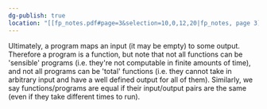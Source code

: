 ```yaml
---
dg-publish: true
location: "[[fp_notes.pdf#page=3&selection=10,0,12,20|fp_notes, page 3]]"
---
```

Ultimately, a program maps an input (it may be empty) to some output. Therefore a program is a function, but note that not all functions can be 'sensible' programs (i.e. they're not computable in finite amounts of time), and not all programs can be 'total' functions (i.e. they cannot take in arbitrary input and have a well defined output for all of them). Similarly, we say functions/programs are equal if their input/output pairs are the same (even if they take different times to run).